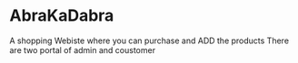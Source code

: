 # AbraKaDabra
A shopping Webiste where you can purchase and ADD the products 
There are two portal of admin and coustomer 
